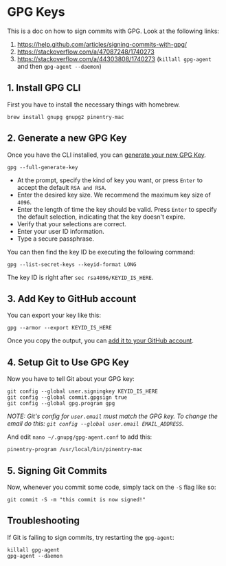 # GPG Keys

This is a doc on how to sign commits with GPG. Look at the following links:

1. https://help.github.com/articles/signing-commits-with-gpg/
2. https://stackoverflow.com/a/47087248/1740273
3. https://stackoverflow.com/a/44303808/1740273 (`killall gpg-agent` and then `gpg-agent --daemon`)

## 1. Install GPG CLI
First you have to install the necessary things with homebrew.
```
brew install gnupg gnupg2 pinentry-mac
```

## 2. Generate a new GPG Key
Once you have the CLI installed, you can [generate your new GPG Key](https://help.github.com/articles/generating-a-new-gpg-key/#generating-a-gpg-key).
```
gpg --full-generate-key
```

- At the prompt, specify the kind of key you want, or press `Enter` to accept the default `RSA and RSA`.
- Enter the desired key size. We recommend the maximum key size of `4096`.
- Enter the length of time the key should be valid. Press `Enter` to specify the default selection, indicating that the key doesn't expire.
- Verify that your selections are correct.
- Enter your user ID information.
- Type a secure passphrase.

You can then find the key ID be executing the following command:
```
gpg --list-secret-keys --keyid-format LONG
```
The key ID is right after `sec rsa4096/KEYID_IS_HERE`.

## 3. Add Key to GitHub account
You can export your key like this:
```
gpg --armor --export KEYID_IS_HERE
```

Once you copy the output, you can [add it to your GitHub account](https://help.github.com/articles/adding-a-new-gpg-key-to-your-github-account/).

## 4. Setup Git to Use GPG Key
Now you have to tell Git about your GPG key:
```
git config --global user.signingkey KEYID_IS_HERE
git config --global commit.gpgsign true
git config --global gpg.program gpg
```

*NOTE: Git's config for `user.email` must match the GPG key. To change the email do this: `git config --global user.email EMAIL_ADDRESS`.*

And edit `nano ~/.gnupg/gpg-agent.conf` to add this:
```
pinentry-program /usr/local/bin/pinentry-mac
```

## 5. Signing Git Commits
Now, whenever you commit some code, simply tack on the `-S` flag like so:
```
git commit -S -m "this commit is now signed!"
```

## Troubleshooting
If Git is failing to sign commits, try restarting the `gpg-agent`:
```
killall gpg-agent
gpg-agent --daemon
```
